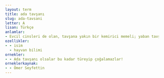 ```yaml
---
layout: term
title: ada tavşanı
slug: ada-tavsani
letter: A
lisan: Türkçe
anlamlar:
- Evcil cinsleri de olan, tavşana yakın bir kemirici memeli; yaban tavşanı (Oryctolagus cuniculus)
ozellikler:
- - isim
  - hayvan bilimi
ornekler:
- - Ada tavşanı olsalar bu kadar türeyip çoğalamazlar!
orneklerkaynak:
- - Ömer Seyfettin
---
```

